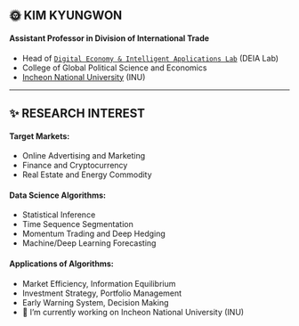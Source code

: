 ## 🌞 KIM KYUNGWON
#### Assistant Professor in Division of International Trade
- Head of [`Digital Economy & Intelligent Applications Lab`](https://sites.google.com/view/thekimk) (DEIA Lab)
- College of Global Political Science and Economics
- [Incheon National University](https://www.inu.ac.kr/mbshome/mbs/inu/index.do) (INU)
---
<!--#### Lecture Material-->
<!--- **공지사항 및 강의영상:** [INU LMS](http://cyber.inu.ac.kr/)-->
<!--- **이론 및 실습 자료:** [Github](https://github.com/cheonbi)-->

<!--#### Lecture Check-->
<!--- **오프라인:** [INU LMS](http://cyber.inu.ac.kr/) 내 `공지사항` 확인, `교재` 또는 `강의자료` 확인    -->
<!--- **온라인:**    -->
<!--(1) **개인정보 업데이트:** `수업 관련` 공지/이메일/메시지 전달 및 `커뮤니케이션`을 위한 `전화번호 및 이메일` 시스템 업데이트    -->
<!--(2) **수업진행링크:** `LMS/메시지/이메일` 등을 통해 전송될 `수업링크` 확인    -->
<!--(3) **화면출력:** `본인 PC`로 출력되는 `화면`에 `공지나 강의자료`가 잘 보이는지 확인    -->
<!--(4) **스피커출력:** `본인 PC`로 출력되는 `음성`이나 `음악소리`가 잘 들리는지 확인    -->
<!--(5) **마이크출력:** `소통`을 위한 `본인 PC`의 `마이크 출력` 확인 후 안정적 수업진행을 위한 `음소거 실행`    -->

<!--#### Attendance-->
<!--- **[1주차]** 오프라인+온라인 출석 `미체크`-->
<!--- **[오프라인]** `임의 시점과 상황`에서 `랜덤` 호명 체크-->
<!--- **[온라인실시간]** 수업참가 후 `교수(KIM Kyungwon)귓속말` 로 `이름+학번` 타이핑하여 체크-->
<!--- **[온라인동영상]** `시스템`이 `자동` 체크-->

<!--#### Question and Talk    -->
<!--- `근황 및 캐주얼토크`, `강의질문`, `강의외 질문`이나 `면담` 등 포함    -->
<!--- **[오프라인]** 수업 전/중/후 바로 `언제든` 가능, 또는 `일정잡고 오피스(14호관 422호)`에서도 가능    -->
<!--- **[온라인]** 아래 `5종 Contact 채널`에서 가능하며 `일정만 정하고` 오프라인으로 `오피스(14호관 422호)`에서도 가능    -->
<!--(1) **[스타인유](https://starinu.inu.ac.kr/index.do):** `공식` 상담신청 및 결과공유 `플랫폼`이나 (매우느린 언젠가)    -->
<!--(2) **[카카오톡채널](http://pf.kakao.com/_Exfqqb):** 카카오톡 채널에서 `김경원 교수` 검색하여 확인 가능 (`빠른 실시간`)    -->
<!--(3) **[INU LMS](http://cyber.inu.ac.kr/) 내 메시지:** (`느린 실시간`)         -->
<!--(4) **이메일:** thekink.kr@gmail.com, kk@inu.ac.kr (`느린 실시간`)        -->
<!--(5) **전화:** 032-835-8525 (`긴급 실시간`)        -->

## ✨ RESEARCH INTEREST
#### Target Markets:
- Online Advertising and Marketing
- Finance and Cryptocurrency
- Real Estate and Energy Commodity
#### Data Science Algorithms:
- Statistical Inference
- Time Sequence Segmentation
- Momentum Trading and Deep Hedging
- Machine/Deep Learning Forecasting
#### Applications of Algorithms:
- Market Efficiency, Information Equilibrium
- Investment Strategy, Portfolio Management
- Early Warning System, Decision Making
- 🔭 I’m currently working on Incheon National University (INU) 

<!--[<img src='https://cdn.jsdelivr.net/npm/simple-icons@3.0.1/icons/github.svg' alt='github' height='40'>](https://github.com/cheonbi)  [<img src='https://cdn.jsdelivr.net/npm/simple-icons@3.0.1/icons/youtube.svg' alt='YouTube' height='40'>](https://www.youtube.com/channel/thekimk)  -->
